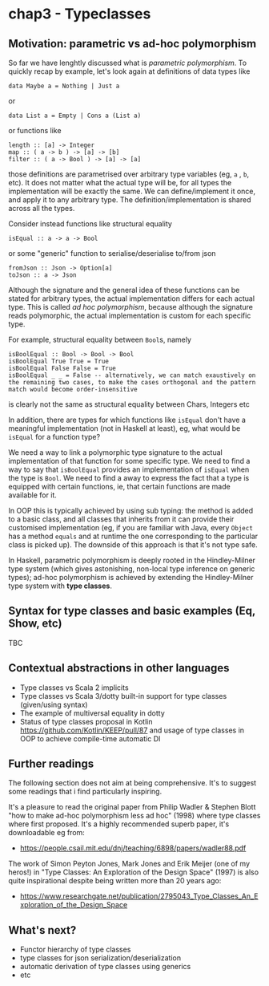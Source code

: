 # chap3 - Typeclasses

## Motivation: parametric vs ad-hoc polymorphism 

So far we have lenghtly discussed what is *parametric polymorphism*. To quickly recap by example, let's look again at definitions of data types like  
```
data Maybe a = Nothing | Just a 
```
or 
```
data List a = Empty | Cons a (List a)
```
or functions like 
```
length :: [a] -> Integer
map :: ( a -> b ) -> [a] -> [b]
filter :: ( a -> Bool ) -> [a] -> [a] 
```
those definitions are parametrised over arbitrary type variables (eg, `a` , `b`, etc). It does not matter what the actual type will be, for all types the implementation will be exactly the same. We can define/implement it once, and apply it to any arbitrary type. The definition/implementation is shared across all the types. 

Consider instead functions like structural equality 
```
isEqual :: a -> a -> Bool 
```
or some "generic" function to serialise/deserialise to/from json 
```
fromJson :: Json -> Option[a]
toJson :: a -> Json 
```
Although the signature and the general idea of these functions can be stated for arbitrary types, the actual implementation differs for each actual type. This is called *ad hoc polymorphism*, because although the signature reads polymorphic, the actual implementation is custom for each specific type. 

For example, structural equality between `Bool`s, namely
```
isBoolEqual :: Bool -> Bool -> Bool 
isBoolEqual True True = True
isBoolEqual False False = True
isBoolEqual _ _ = False -- alternatively, we can match exaustively on the remaining two cases, to make the cases orthogonal and the pattern match would become order-insensitive 
```
is clearly not the same as structural equality between Chars, Integers etc 

In addition, there are types for which functions like `isEqual` don't have a meaningful implementation (not in Haskell at least), eg, what would be `isEqual` for a function type?

We need a way to link a polymorphic type signature to the actual implementation of that function for some specific type. We need to find a way to say that `isBoolEqual` provides an implementation of `isEqual` when the type is `Bool`. We need to find a away to express the fact that a type is equipped with certain functions, ie, that certain functions are made available for it. 

In OOP this is typically achieved by using sub typing: the method is added to a basic class, and all classes that inherits from it can provide their customised implementation (eg, if you are familiar with Java, every `Object` has a method `equals` and at runtime the one corresponding to the particular class is picked up). The downside of this approach is that it's not type safe. 

In Haskell, parametric polymorphism is deeply rooted in the Hindley-Milner type system (which gives astonishing, non-local type inference on generic types); ad-hoc polymorphism is achieved by extending the Hindley-Milner type system with **type classes**. 

## Syntax for type classes and basic examples (Eq, Show, etc) 

TBC 

## Contextual abstractions in other languages 

* Type classes vs Scala 2 implicits 
* Type classes vs Scala 3/dotty  built-in support for type classes (given/using syntax)
* The example of multiversal equality in dotty 
* Status of type classes proposal in Kotlin https://github.com/Kotlin/KEEP/pull/87 and usage of type classes in OOP to achieve compile-time automatic DI 


## Further readings 

The following section does not aim at being comprehensive. It's to suggest some readings that i find particularly inspiring. 

It's a pleasure to read the original paper from Philip Wadler & Stephen Blott "how to make ad-hoc polymorphism less ad hoc" (1998) where type classes where first proposed. It's a highly recommended superb paper, it's downloadable eg from: 
* https://people.csail.mit.edu/dnj/teaching/6898/papers/wadler88.pdf

The work of Simon Peyton Jones, Mark Jones and Erik Meijer (one of my heros!) in "Type Classes: An Exploration of the Design Space" (1997) is also quite inspirational despite being written more than 20 years ago: 
* https://www.researchgate.net/publication/2795043_Type_Classes_An_Exploration_of_the_Design_Space


## What's next?

* Functor hierarchy of type classes
* type classes for json serialization/deserialization
* automatic derivation of type classes using generics 
* etc






